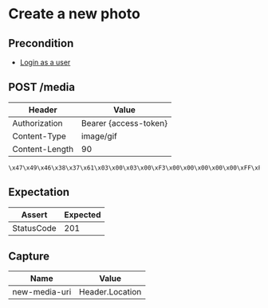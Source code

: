 # Create a new photo

## Precondition

* [Login as a user](../common/login-with-user-1.md)

## POST /media

| Header | Value |
| - | - |
| Authorization | Bearer {access-token} |
| Content-Type | image/gif |
| Content-Length | 90 |

```
\x47\x49\x46\x38\x37\x61\x03\x00\x03\x00\xF3\x00\x00\x00\x00\x00\xFF\xFF\xFF\xFF\x00\x00\x43\xF2\x0D\x0D\x28\xF2\xE5\xF2\x0D\x93\x0D\xF2\x0D\xF2\xC9\xE4\x0D\xF2\x26\x45\xC9\x26\x45\xC9\x26\x45\xC9\x26\x45\xC9\x26\x45\xC9\x26\x45\xC9\x26\x45\xC9\x21\xF9\x04\x01\x00\x00\x09\x00\x2C\x00\x00\x00\x00\x03\x00\x03\x00\x00\x04\x07\x10\x04\x31\x48\x31\x07\x45\x00\x3B
```

## Expectation

| Assert | Expected |
| - | - |
| StatusCode | 201 |

## Capture

| Name | Value |
| - | - |
| new-media-uri | Header.Location |

